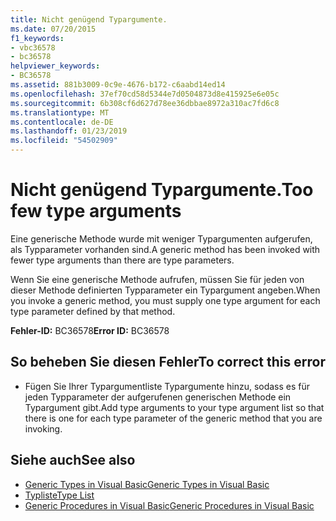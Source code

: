 ```yaml
---
title: Nicht genügend Typargumente.
ms.date: 07/20/2015
f1_keywords:
- vbc36578
- bc36578
helpviewer_keywords:
- BC36578
ms.assetid: 881b3009-0c9e-4676-b172-c6aabd14ed14
ms.openlocfilehash: 37ef70cd58d5344e7d0504873d8e415925e6e05c
ms.sourcegitcommit: 6b308cf6d627d78ee36dbbae8972a310ac7fd6c8
ms.translationtype: MT
ms.contentlocale: de-DE
ms.lasthandoff: 01/23/2019
ms.locfileid: "54502909"
---
```

# <a name="too-few-type-arguments"></a><span data-ttu-id="4ebeb-102">Nicht genügend Typargumente.</span><span class="sxs-lookup"><span data-stu-id="4ebeb-102">Too few type arguments</span></span>
<span data-ttu-id="4ebeb-103">Eine generische Methode wurde mit weniger Typargumenten aufgerufen, als Typparameter vorhanden sind.</span><span class="sxs-lookup"><span data-stu-id="4ebeb-103">A generic method has been invoked with fewer type arguments than there are type parameters.</span></span>  
  
 <span data-ttu-id="4ebeb-104">Wenn Sie eine generische Methode aufrufen, müssen Sie für jeden von dieser Methode definierten Typparameter ein Typargument angeben.</span><span class="sxs-lookup"><span data-stu-id="4ebeb-104">When you invoke a generic method, you must supply one type argument for each type parameter defined by that method.</span></span>  
  
 <span data-ttu-id="4ebeb-105">**Fehler-ID:** BC36578</span><span class="sxs-lookup"><span data-stu-id="4ebeb-105">**Error ID:** BC36578</span></span>  
  
## <a name="to-correct-this-error"></a><span data-ttu-id="4ebeb-106">So beheben Sie diesen Fehler</span><span class="sxs-lookup"><span data-stu-id="4ebeb-106">To correct this error</span></span>  
  
-   <span data-ttu-id="4ebeb-107">Fügen Sie Ihrer Typargumentliste Typargumente hinzu, sodass es für jeden Typparameter der aufgerufenen generischen Methode ein Typargument gibt.</span><span class="sxs-lookup"><span data-stu-id="4ebeb-107">Add type arguments to your type argument list so that there is one for each type parameter of the generic method that you are invoking.</span></span>  
  
## <a name="see-also"></a><span data-ttu-id="4ebeb-108">Siehe auch</span><span class="sxs-lookup"><span data-stu-id="4ebeb-108">See also</span></span>
- [<span data-ttu-id="4ebeb-109">Generic Types in Visual Basic</span><span class="sxs-lookup"><span data-stu-id="4ebeb-109">Generic Types in Visual Basic</span></span>](../../visual-basic/programming-guide/language-features/data-types/generic-types.md)
- [<span data-ttu-id="4ebeb-110">Typliste</span><span class="sxs-lookup"><span data-stu-id="4ebeb-110">Type List</span></span>](../../visual-basic/language-reference/statements/type-list.md)
- [<span data-ttu-id="4ebeb-111">Generic Procedures in Visual Basic</span><span class="sxs-lookup"><span data-stu-id="4ebeb-111">Generic Procedures in Visual Basic</span></span>](../../visual-basic/programming-guide/language-features/data-types/generic-procedures.md)
